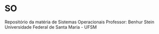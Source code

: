 # SO
Repositório da matéria de Sistemas Operacionais
Professor: Benhur Stein
Universidade Federal de Santa Maria - UFSM
